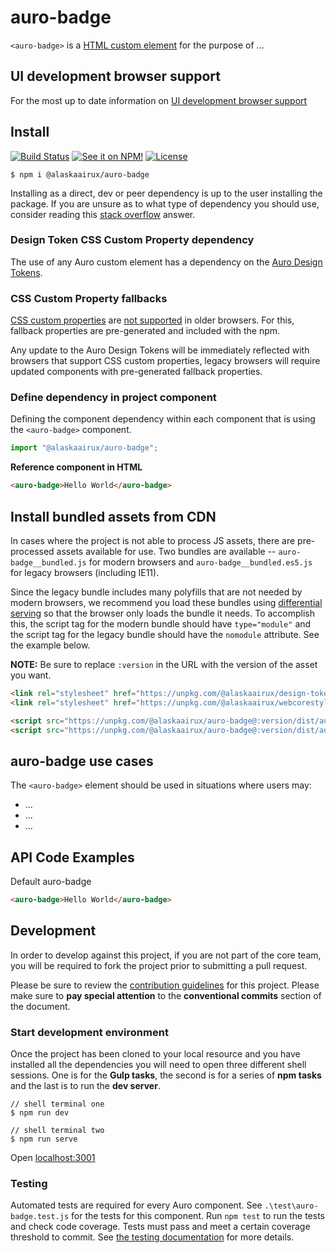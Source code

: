 # auro-badge

`<auro-badge>` is a [HTML custom element](https://developer.mozilla.org/en-US/docs/Web/Web_Components/Using_custom_elements) for the purpose of ...

## UI development browser support

For the most up to date information on [UI development browser support](https://auro.alaskaair.com/support/browsersSupport)

## Install

[![Build Status](https://img.shields.io/github/workflow/status/AlaskaAirlines/auro-badge/Test%20and%20publish?branch=master&style=for-the-badge)](https://github.com/AlaskaAirlines/auro-badge/actions?query=workflow%3A%22test+and+publish%22)
[![See it on NPM!](https://img.shields.io/npm/v/@alaskaairux/auro-badge?style=for-the-badge&color=orange)](https://www.npmjs.com/package/@alaskaairux/auro-badge)
[![License](https://img.shields.io/npm/l/@alaskaairux/auro-badge?color=blue&style=for-the-badge)](https://www.apache.org/licenses/LICENSE-2.0)

```shell
$ npm i @alaskaairux/auro-badge
```

Installing as a direct, dev or peer dependency is up to the user installing the package. If you are unsure as to what type of dependency you should use, consider reading this [stack overflow](https://stackoverflow.com/questions/18875674/whats-the-difference-between-dependencies-devdependencies-and-peerdependencies) answer.

### Design Token CSS Custom Property dependency

The use of any Auro custom element has a dependency on the [Auro Design Tokens](https://auro.alaskaair.com/getting-started/developers/design-tokens).

### CSS Custom Property fallbacks

[CSS custom properties](https://developer.mozilla.org/en-US/docs/Web/CSS/Using_CSS_custom_properties) are [not supported](https://auro.alaskaair.com/support/custom-properties) in older browsers. For this, fallback properties are pre-generated and included with the npm.

Any update to the Auro Design Tokens will be immediately reflected with browsers that support CSS custom properties, legacy browsers will require updated components with pre-generated fallback properties.

### Define dependency in project component

Defining the component dependency within each component that is using the `<auro-badge>` component.

```javascript
import "@alaskaairux/auro-badge";
```

**Reference component in HTML**

```html
<auro-badge>Hello World</auro-badge>
```

## Install bundled assets from CDN

In cases where the project is not able to process JS assets, there are pre-processed assets available for use. Two bundles are available -- `auro-badge__bundled.js` for modern browsers and `auro-badge__bundled.es5.js` for legacy browsers (including IE11). 

Since the legacy bundle includes many polyfills that are not needed by modern browsers, we recommend you load these bundles using [differential serving](https://philipwalton.com/articles/deploying-es2015-code-in-production-today/) so that the browser only loads the bundle it needs. To accomplish this, the script tag for the modern bundle should have `type="module"` and the script tag for the legacy bundle should have the `nomodule` attribute. See the example below.

**NOTE:** Be sure to replace `:version` in the URL with the version of the asset you want.

```html
<link rel="stylesheet" href="https://unpkg.com/@alaskaairux/design-tokens@:version/dist/tokens/CSSTokenProperties.css" />
<link rel="stylesheet" href="https://unpkg.com/@alaskaairux/webcorestylesheets@:version/dist/bundled/baseline.css" />

<script src="https://unpkg.com/@alaskaairux/auro-badge@:version/dist/auro-badge__bundled.js" type="module"></script>
<script src="https://unpkg.com/@alaskaairux/auro-badge@:version/dist/auro-badge__bundled.es5.js" nomodule></script>
```

## auro-badge use cases

The `<auro-badge>` element should be used in situations where users may:

* ...
* ...
* ...

## API Code Examples

Default auro-badge

```html
<auro-badge>Hello World</auro-badge>
```

## Development

In order to develop against this project, if you are not part of the core team, you will be required to fork the project prior to submitting a pull request.

Please be sure to review the [contribution guidelines](https://auro.alaskaair.com/getting-started/developers/contributing) for this project. Please make sure to **pay special attention** to the **conventional commits** section of the document.

### Start development environment

Once the project has been cloned to your local resource and you have installed all the dependencies you will need to open three different shell sessions. One is for the **Gulp tasks**, the second is for a series of **npm tasks** and the last is to run the **dev server**.

```shell
// shell terminal one
$ npm run dev

// shell terminal two
$ npm run serve
```

Open [localhost:3001](http://localhost:3001/)

### Testing
Automated tests are required for every Auro component. See `.\test\auro-badge.test.js` for the tests for this component. Run `npm test` to run the tests and check code coverage. Tests must pass and meet a certain coverage threshold to commit. See [the testing documentation](https://auro.alaskaair.com/support/tests) for more details.
